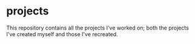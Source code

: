 # projects
This repository contains all the projects I've worked on; both the projects I've created myself and those I've recreated.
